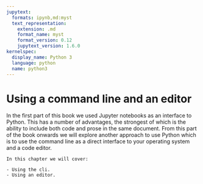 ```yaml
---
jupytext:
  formats: ipynb,md:myst
  text_representation:
    extension: .md
    format_name: myst
    format_version: 0.12
    jupytext_version: 1.6.0
kernelspec:
  display_name: Python 3
  language: python
  name: python3
---
```


# Using a command line and an editor

In the first part of this book we used Jupyter notebooks as an interface to
Python. This has a number of advantages, the strongest of which is the ability
to include both code and prose in the same document. From this part of the book
onwards we will explore another approach to use Python which is to use the
command line as a direct interface to your operating system and a code editor.


```{important}
In this chapter we will cover:

- Using the cli.
- Using an editor.
```
